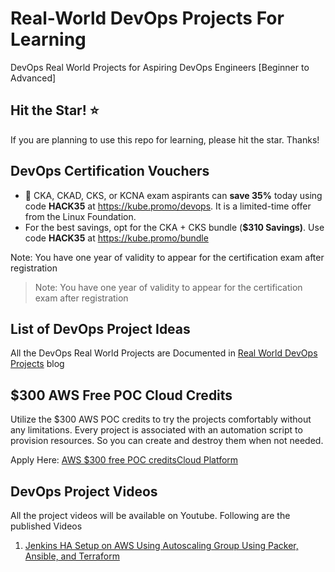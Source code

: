 # Real-World DevOps Projects For Learning

DevOps Real World Projects for Aspiring DevOps Engineers [Beginner to Advanced]

## Hit the Star! ⭐
If you are planning to use this repo for learning, please hit the star. Thanks!

## DevOps Certification Vouchers

- 🚀  CKA, CKAD, CKS, or KCNA exam aspirants can **save 35%** today using code **HACK35** at https://kube.promo/devops. It is a limited-time offer from the Linux Foundation.
- For the best savings, opt for the CKA + CKS bundle (**$310 Savings)**. Use code **HACK35** at https://kube.promo/bundle

Note: You have one year of validity to appear for the certification exam after registration
>Note: You have one year of validity to appear for the certification exam after registration


## List of DevOps Project Ideas

All the DevOps Real World Projects are Documented in [Real World DevOps Projects](https://devopscube.com/devops-projects/) blog

## $300 AWS Free POC Cloud Credits

Utilize the $300 AWS POC credits to try the projects comfortably without any limitations. Every project is associated with an automation script to provision resources. So you can create and destroy them when not needed.

Apply Here: [AWS $300 free POC creditsCloud Platform](https://pages.awscloud.com/GLOBAL_NCA_LN_ARRC-program-A300-2023.html)

## DevOps Project Videos

All the project videos will be available on Youtube. Following are the published Videos

1. [Jenkins HA Setup on AWS Using Autoscaling Group Using Packer, Ansible, and Terraform](https://www.youtube.com/watch?v=GLMJhF_cZ5M)

